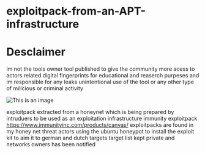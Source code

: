 # exploitpack-from-an-APT-infrastructure
# Desclaimer
im not the tools owner tool published to give the community more acess to actors related digital fingerprints for educational and reaserch purpeses and im responsible for any leaks unintentional use of the tool 
or any other type of millcious or criminal activity 

![This is an image](https://www.immunityinc.com/images/canvas-logo-large.png)

exploitpack extracted from a honeynet which is being prepared by intruduers to be used as an exploitation infrastructure
immunity exploitpack https://www.immunityinc.com/products/canvas/ exploitpacks are found in my honey net threat actors using the ubuntu honeypot to install the exploit kit to aim it to german and dutch targets
target list kept private and networks owners has been notified
